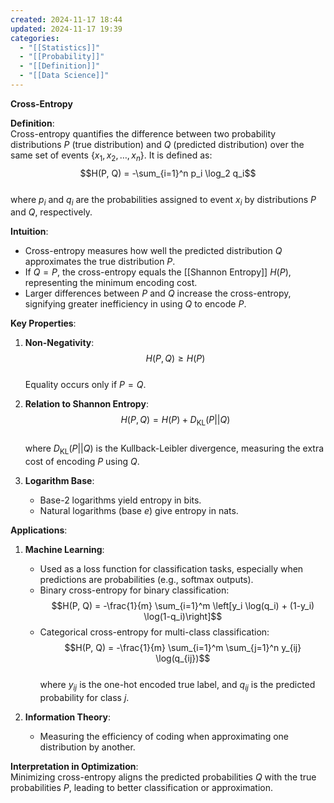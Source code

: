 ```yaml
---
created: 2024-11-17 18:44
updated: 2024-11-17 19:39
categories:
  - "[[Statistics]]"
  - "[[Probability]]"
  - "[[Definition]]"
  - "[[Data Science]]"
---
```

**Cross-Entropy**  

**Definition**:  
Cross-entropy quantifies the difference between two probability distributions $P$ (true distribution) and $Q$ (predicted distribution) over the same set of events $\{x_1, x_2, \dots, x_n\}$. It is defined as:  
$$H(P, Q) = -\sum_{i=1}^n p_i \log_2 q_i$$  
where $p_i$ and $q_i$ are the probabilities assigned to event $x_i$ by distributions $P$ and $Q$, respectively.

**Intuition**:  
- Cross-entropy measures how well the predicted distribution $Q$ approximates the true distribution $P$.  
- If $Q = P$, the cross-entropy equals the [[Shannon Entropy]] $H(P)$, representing the minimum encoding cost.  
- Larger differences between $P$ and $Q$ increase the cross-entropy, signifying greater inefficiency in using $Q$ to encode $P$.  

**Key Properties**:  
1. **Non-Negativity**:  
   $$H(P, Q) \geq H(P)$$  
   Equality occurs only if $P = Q$.  

2. **Relation to Shannon Entropy**:  
   $$H(P, Q) = H(P) + D_{\text{KL}}(P || Q)$$  
   where $D_{\text{KL}}(P || Q)$ is the Kullback-Leibler divergence, measuring the extra cost of encoding $P$ using $Q$.  

3. **Logarithm Base**:  
   - Base-2 logarithms yield entropy in bits.  
   - Natural logarithms (base $e$) give entropy in nats.

**Applications**:  
1. **Machine Learning**:  
   - Used as a loss function for classification tasks, especially when predictions are probabilities (e.g., softmax outputs).  
   - Binary cross-entropy for binary classification:  
     $$H(P, Q) = -\frac{1}{m} \sum_{i=1}^m \left[y_i \log(q_i) + (1-y_i) \log(1-q_i)\right]$$  
   - Categorical cross-entropy for multi-class classification:  
     $$H(P, Q) = -\frac{1}{m} \sum_{i=1}^m \sum_{j=1}^n y_{ij} \log(q_{ij})$$  
     where $y_{ij}$ is the one-hot encoded true label, and $q_{ij}$ is the predicted probability for class $j$.  

2. **Information Theory**:  
   - Measuring the efficiency of coding when approximating one distribution by another.  

**Interpretation in Optimization**:  
Minimizing cross-entropy aligns the predicted probabilities $Q$ with the true probabilities $P$, leading to better classification or approximation.